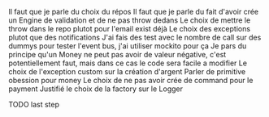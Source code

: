 Il faut que je parle du choix du répos
Il faut que je parle du fait d'avoir crée un Engine de validation et de ne pas throw dedans
Le choix de mettre le throw dans le repo plutot pour l'email exist déjà
Le choix des exceptions plutot que des notifications
J'ai fais des test avec le nombre de call sur des dummys pour tester l'event bus, j'ai utiliser mockito pour ça
Je pars du principe qu'un Money ne peut pas avoir de valeur négative, c'est potentiellement faut, mais dans ce cas le code sera facile a modifier
Le choix de l'exception custom sur la création d'argent
Parler de primitive obession pour money
Le choix de ne pas avoir crée de command pour le payment
Justifié le choix de la factory sur le Logger

TODO
last step
